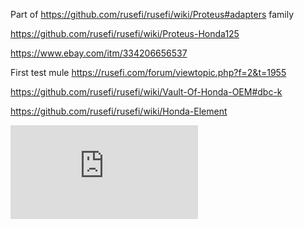 Part of https://github.com/rusefi/rusefi/wiki/Proteus#adapters family

https://github.com/rusefi/rusefi/wiki/Proteus-Honda125

https://www.ebay.com/itm/334206656537

First test mule https://rusefi.com/forum/viewtopic.php?f=2&t=1955

https://github.com/rusefi/rusefi/wiki/Vault-Of-Honda-OEM#dbc-k

https://github.com/rusefi/rusefi/wiki/Honda-Element


![x](https://rusefi.com/forum/download/file.php?id=8391)
